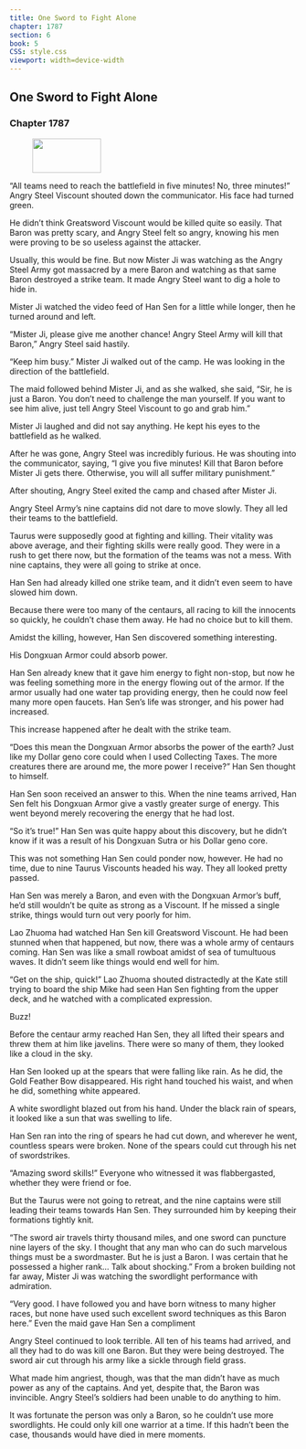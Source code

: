```yaml
---
title: One Sword to Fight Alone
chapter: 1787
section: 6
book: 5
CSS: style.css
viewport: width=device-width
---
```


## One Sword to Fight Alone

### Chapter 1787

<figure>
	<img src="../Images/gem.gif" alt="" id="gem" width="120" height="60" />
</figure>

“All teams need to reach the battlefield in five minutes! No, three minutes!” Angry Steel Viscount shouted down the communicator. His face had turned green.

He didn’t think Greatsword Viscount would be killed quite so easily. That Baron was pretty scary, and Angry Steel felt so angry, knowing his men were proving to be so useless against the attacker.

Usually, this would be fine. But now Mister Ji was watching as the Angry Steel Army got massacred by a mere Baron and watching as that same Baron destroyed a strike team. It made Angry Steel want to dig a hole to hide in.

Mister Ji watched the video feed of Han Sen for a little while longer, then he turned around and left.

“Mister Ji, please give me another chance! Angry Steel Army will kill that Baron,” Angry Steel said hastily.

“Keep him busy.” Mister Ji walked out of the camp. He was looking in the direction of the battlefield.

The maid followed behind Mister Ji, and as she walked, she said, “Sir, he is just a Baron. You don’t need to challenge the man yourself. If you want to see him alive, just tell Angry Steel Viscount to go and grab him.”

Mister Ji laughed and did not say anything. He kept his eyes to the battlefield as he walked.

After he was gone, Angry Steel was incredibly furious. He was shouting into the communicator, saying, “I give you five minutes! Kill that Baron before Mister Ji gets there. Otherwise, you will all suffer military punishment.”

After shouting, Angry Steel exited the camp and chased after Mister Ji.

Angry Steel Army’s nine captains did not dare to move slowly. They all led their teams to the battlefield.

Taurus were supposedly good at fighting and killing. Their vitality was above average, and their fighting skills were really good. They were in a rush to get there now, but the formation of the teams was not a mess. With nine captains, they were all going to strike at once.

Han Sen had already killed one strike team, and it didn’t even seem to have slowed him down.

Because there were too many of the centaurs, all racing to kill the innocents so quickly, he couldn’t chase them away. He had no choice but to kill them.

Amidst the killing, however, Han Sen discovered something interesting.

His Dongxuan Armor could absorb power.

Han Sen already knew that it gave him energy to fight non-stop, but now he was feeling something more in the energy flowing out of the armor. If the armor usually had one water tap providing energy, then he could now feel many more open faucets. Han Sen’s life was stronger, and his power had increased.

This increase happened after he dealt with the strike team.

“Does this mean the Dongxuan Armor absorbs the power of the earth? Just like my Dollar geno core could when I used Collecting Taxes. The more creatures there are around me, the more power I receive?” Han Sen thought to himself.

Han Sen soon received an answer to this. When the nine teams arrived, Han Sen felt his Dongxuan Armor give a vastly greater surge of energy. This went beyond merely recovering the energy that he had lost.

“So it’s true!” Han Sen was quite happy about this discovery, but he didn’t know if it was a result of his Dongxuan Sutra or his Dollar geno core.

This was not something Han Sen could ponder now, however. He had no time, due to nine Taurus Viscounts headed his way. They all looked pretty passed.

Han Sen was merely a Baron, and even with the Dongxuan Armor’s buff, he’d still wouldn’t be quite as strong as a Viscount. If he missed a single strike, things would turn out very poorly for him.

Lao Zhuoma had watched Han Sen kill Greatsword Viscount. He had been stunned when that happened, but now, there was a whole army of centaurs coming. Han Sen was like a small rowboat amidst of sea of tumultuous waves. It didn’t seem like things would end well for him.

“Get on the ship, quick!” Lao Zhuoma shouted distractedly at the Kate still trying to board the ship Mike had seen Han Sen fighting from the upper deck, and he watched with a complicated expression.

Buzz!

Before the centaur army reached Han Sen, they all lifted their spears and threw them at him like javelins. There were so many of them, they looked like a cloud in the sky.

Han Sen looked up at the spears that were falling like rain. As he did, the Gold Feather Bow disappeared. His right hand touched his waist, and when he did, something white appeared.

A white swordlight blazed out from his hand. Under the black rain of spears, it looked like a sun that was swelling to life.

Han Sen ran into the ring of spears he had cut down, and wherever he went, countless spears were broken. None of the spears could cut through his net of swordstrikes.

“Amazing sword skills!” Everyone who witnessed it was flabbergasted, whether they were friend or foe.

But the Taurus were not going to retreat, and the nine captains were still leading their teams towards Han Sen. They surrounded him by keeping their formations tightly knit.

“The sword air travels thirty thousand miles, and one sword can puncture nine layers of the sky. I thought that any man who can do such marvelous things must be a swordmaster. But he is just a Baron. I was certain that he possessed a higher rank… Talk about shocking.” From a broken building not far away, Mister Ji was watching the swordlight performance with admiration.

“Very good. I have followed you and have born witness to many higher races, but none have used such excellent sword techniques as this Baron here.” Even the maid gave Han Sen a compliment

Angry Steel continued to look terrible. All ten of his teams had arrived, and all they had to do was kill one Baron. But they were being destroyed. The sword air cut through his army like a sickle through field grass.

What made him angriest, though, was that the man didn’t have as much power as any of the captains. And yet, despite that, the Baron was invincible. Angry Steel’s soldiers had been unable to do anything to him.

It was fortunate the person was only a Baron, so he couldn’t use more swordlights. He could only kill one warrior at a time. If this hadn’t been the case, thousands would have died in mere moments.